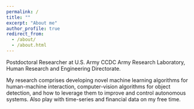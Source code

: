 ```yaml
---
permalink: /
title: ""
excerpt: "About me"
author_profile: true
redirect_from: 
  - /about/
  - /about.html
---
```


Postdoctoral Researcher at U.S. Army CCDC Army Research Laboratory, Human Research and Engineering Directorate.

My research comprises developing novel machine learning algorithms for human-machine interaction, computer-vision algorithms for object detection, and how to leverage them to improve and control autonomous systems. Also play with time-series and financial data on my free time.
